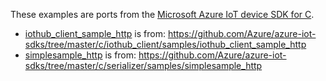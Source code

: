 These examples are ports from the [Microsoft Azure IoT device SDK for C](https://github.com/Azure/azure-iot-sdks/blob/master/c/readme.md).

 * [iothub_client_sample_http](iothub_client_sample_http) is from: https://github.com/Azure/azure-iot-sdks/tree/master/c/iothub_client/samples/iothub_client_sample_http
 * [simplesample_http](simplesample_http) is from: https://github.com/Azure/azure-iot-sdks/tree/master/c/serializer/samples/simplesample_http
